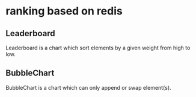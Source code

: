 # ranking based on redis

## Leaderboard

Leaderboard is a chart which sort elements by a given weight from high to low.

## BubbleChart

BubbleChart is a chart which can only append or swap element(s).

